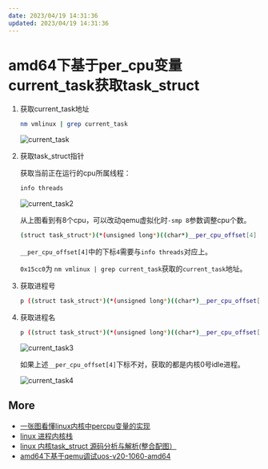 ```yaml
---
date: 2023/04/19 14:31:36
updated: 2023/04/19 14:31:36
---
```


# amd64下基于per_cpu变量current_task获取task_struct

1. 获取current_task地址

    ```bash
    nm vmlinux | grep current_task
    ```

    <!-- ![current_task.png](images/current_task.png) -->
    ![current_task](https://cdn.jsdelivr.net/gh/realwujing/picture-bed/current_task.png)

2. 获取task_struct指针

    获取当前正在运行的cpu所属线程：

    ```bash
    info threads
    ```

    <!-- ![current_task2.png](images/current_task2.png) -->
    ![current_task2](https://cdn.jsdelivr.net/gh/realwujing/picture-bed/current_task2.png)

    从上图看到有8个cpu，可以改动qemu虚拟化时`-smp 8`参数调整cpu个数。

    ```bash
    (struct task_struct*)(*(unsigned long*)((char*)__per_cpu_offset[4] + 0x15cc0))
    ```

    `__per_cpu_offset[4]`中的下标`4`需要与`info threads`对应上。

    `0x15cc0`为 `nm vmlinux | grep current_task`获取的`current_task`地址。

3. 获取进程号

    ```bash
    p ((struct task_struct*)(*(unsigned long*)((char*)__per_cpu_offset[4] + 0x15cc0)))->pid
    ```

4. 获取进程名

    ```bash
    p ((struct task_struct*)(*(unsigned long*)((char*)__per_cpu_offset[4] + 0x15cc0)))->comm
    ```

    <!-- ![current_task3.png](images/current_task3.png) -->
    ![current_task3](https://cdn.jsdelivr.net/gh/realwujing/picture-bed/current_task3.png)

    如果上述`__per_cpu_offset[4]`下标不对，获取的都是内核0号idle进程。

    <!-- ![current_task4.png](images/current_task4.png) -->
    ![current_task4](https://cdn.jsdelivr.net/gh/realwujing/picture-bed/current_task4.png)

## More

- [一张图看懂linux内核中percpu变量的实现](https://zhuanlan.zhihu.com/p/340985476)
- [linux 进程内核栈](https://zhuanlan.zhihu.com/p/296750228)
- [linux 内核task_struct 源码分析与解析(整合配图）](https://blog.csdn.net/weixin_38371073/article/details/114376410)
- [amd64下基于qemu调试uos-v20-1060-amd64](https://github.com/realwujing/linux-learning/blob/main/kernel/qemu/amd64%E4%B8%8B%E5%9F%BA%E4%BA%8Eqemu%E8%B0%83%E8%AF%95uos-v20-1060-amd64.md)
